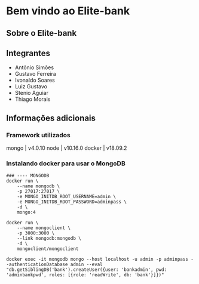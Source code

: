 # Bem vindo ao Elite-bank

## Sobre o Elite-bank

## Integrantes

- Antônio Simões
- Gustavo Ferreira
- Ivonaldo Soares
- Luiz Gustavo
- Stenio Aguiar
- Thiago Morais

## Informações adicionais

### Framework utilizados

mongo  | v4.0.10
node   | v10.16.0
docker | v18.09.2

### Instalando docker para usar o MongoDB

```shell
### ---- MONGODB
docker run \
    --name mongodb \
    -p 27017:27017 \
    -e MONGO_INITDB_ROOT_USERNAME=admin \
    -e MONGO_INITDB_ROOT_PASSWORD=adminpass \
    -d \
    mongo:4

docker run \
    --name mongoclient \
    -p 3000:3000 \
    --link mongodb:mongodb \
    -d \
    mongoclient/mongoclient

docker exec -it mongodb mongo --host localhost -u admin -p adminpass --authenticationDatabase admin --eval "db.getSiblingDB('bank').createUser({user: 'bankadmin', pwd: 'adminbankpwd', roles: [{role: 'readWrite', db: 'bank'}]})"
```
```
